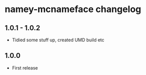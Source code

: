 # namey-mcnameface changelog

## 1.0.1 - 1.0.2

* Tidied some stuff up, created UMD build etc

## 1.0.0

* First release
